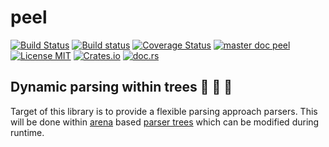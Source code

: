 # peel
[![Build Status](https://travis-ci.org/saschagrunert/peel.svg)](https://travis-ci.org/saschagrunert/peel) [![Build status](https://ci.appveyor.com/api/projects/status/i67yq6yij2k17iwc?svg=true)](https://ci.appveyor.com/project/saschagrunert/peel) [![Coverage Status](https://coveralls.io/repos/github/saschagrunert/peel/badge.svg?branch=master)](https://coveralls.io/github/saschagrunert/peel?branch=master) [![master doc peel](https://img.shields.io/badge/master_doc-peel-blue.svg)](https://saschagrunert.github.io/peel) [![License MIT](https://img.shields.io/badge/license-MIT-blue.svg)](https://github.com/saschagrunert/peel/blob/master/LICENSE) [![Crates.io](https://img.shields.io/crates/v/peel.svg)](https://crates.io/crates/peel) [![doc.rs](https://docs.rs/peel/badge.svg)](https://docs.rs/peel)
## Dynamic parsing within trees 🌲 🌳 🌴
Target of this library is to provide a flexible parsing approach parsers. This will
be done within [arena](https://en.wikipedia.org/wiki/Region-based_memory_management) based
[parser trees](https://en.wikipedia.org/wiki/Parse_tree) which can be modified during runtime.
